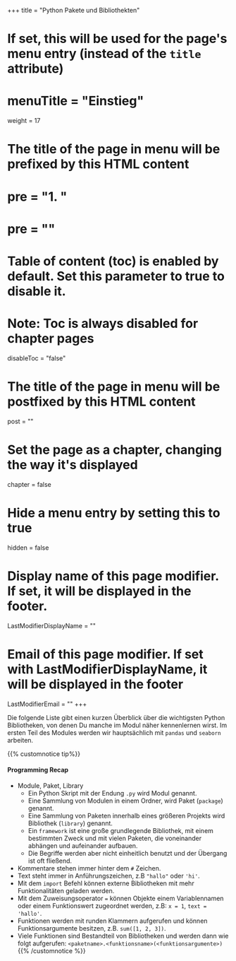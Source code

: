 +++
title = "Python Pakete und Bibliothekten"
# If set, this will be used for the page's menu entry (instead of the `title` attribute)
# menuTitle = "Einstieg"
weight = 17
# The title of the page in menu will be prefixed by this HTML content
# pre = "<b>1. </b>"
# pre = "<i class='fab fa-github'></i>"
# Table of content (toc) is enabled by default. Set this parameter to true to disable it.
# Note: Toc is always disabled for chapter pages
disableToc = "false"
# The title of the page in menu will be postfixed by this HTML content
post = ""
# Set the page as a chapter, changing the way it's displayed
chapter = false
# Hide a menu entry by setting this to true
hidden = false
# Display name of this page modifier. If set, it will be displayed in the footer.
LastModifierDisplayName = ""
# Email of this page modifier. If set with LastModifierDisplayName, it will be displayed in the footer
LastModifierEmail = ""
+++

Die folgende Liste gibt einen kurzen Überblick über die wichtigsten Python Bibliotheken, von denen Du manche im Modul näher kennenlernen wirst. Im ersten Teil des Modules werden wir hauptsächlich mit `pandas` und `seaborn` arbeiten.

{{% customnotice tip%}}

#### Programming Recap

- Module, Paket, Library
    - Ein Python Skript mit der Endung `.py` wird Modul genannt.
    - Eine Sammlung von Modulen in einem Ordner, wird Paket (`package`) genannt.
    - Eine Sammlung von Paketen innerhalb eines größeren Projekts wird Bibliothek (`library`) genannt.
    - Ein `framework` ist eine große grundlegende Bibliothek, mit einem bestimmten Zweck und mit vielen Paketen, die voneinander abhängen und aufeinander aufbauen.
    - Die Begriffe werden aber nicht einheitlich benutzt und der Übergang ist oft fließend.
- Kommentare stehen immer hinter dem `#` Zeichen.
- Text steht immer in Anführungszeichen, z.B `"hallo"` oder `'hi'`.
- Mit dem `import` Befehl können externe Bibliotheken mit mehr Funktionalitäten geladen werden.
- Mit dem Zuweisungsoperator `=` können Objekte einem Variablennamen oder einem Funktionswert zugeordnet werden, z.B: `x = 1`, `text = 'hallo'`.
- Funktionen werden mit runden Klammern aufgerufen und können Funktionsargumente besitzen, z.B. `sum([1, 2, 3])`.
- Viele Funktionen sind Bestandteil von Bibliotheken und werden dann wie folgt aufgerufen: `<paketname>.<funktionsname>(<funktionsargumente>)`
{{% /customnotice %}}
